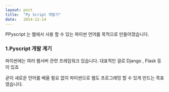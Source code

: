 ```yaml
---
layout: post
title:  "Py Script 개발기"
date:   2014-12-14
---
```


<p class="intro"><span class="dropcap">P</span>Pyscript 는 웹에서 사용 할 수 있는 파이썬 언어를 목적으로 만들어졌습니다.</p>

### 1.Pyscript 개발 계기
파이썬에는 여러 웹서버 관련 프레임워크 있습니다. 
대표적인 걸로 Django , Flask 등 이 있죠

굳이 새로운 언어를 배울 필요 없이 파이썬으로 웹도 프로그래밍 할 수 있게 만드는 목표였습니다.

